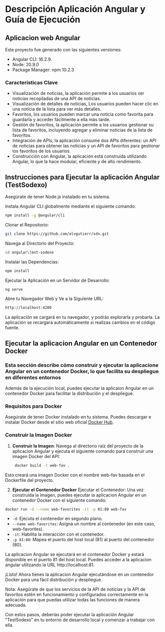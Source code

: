 # Descripción Aplicación Angular y Guía de Ejecución

## Aplicacion web Angular

Este proyecto fue generado con las siguientes versiones:
 - Angular CLI: 16.2.9.
 - Node: 20.9.0
 - Package Manager: npm 10.2.3

### Características Clave

- Visualización de noticias, la aplicación permite a los usuarios ver noticias recopiladas de una API de noticias.
- Visualización de detalles de noticias, Los usuarios pueden hacer clic en una noticia de la lista para ver más detalles.
- Favoritos, los usuarios pueden marcar una noticia como favorita para guardarla y acceder fácilmente a ella más tarde.
- Gestión de favoritos, la aplicación permite a los usuarios gestionar su lista de favoritos, incluyendo agregar y eliminar noticias de la lista de favoritos.
- Integración de APIs, la aplicación consume dos APIs diferentes: un API de noticias para obtener las noticias y un API de favoritos para gestionar los favoritos de los usuarios.
- Construcción con Angular, la aplicación está construida utilizando Angular, lo que la hace modular, eficiente y de alto rendimiento.

## Instrucciones para Ejecutar la aplicación Angular (TestSodexo)

Asegúrate de tener Node.js instalado en tu sistema.

Instala Angular CLI globalmente mediante el siguiente comando:
```bash
npm install -g @angular/cli
```
Clonar el Repositorio:
```bash
git clone https://github.com/alvgutierr/sdx.git
```

Navega al Directorio del Proyecto:
```bash
cd angular\test-sodexo
```

Instalar las Dependencias:
```bash
npm install
```

Ejecutar la Aplicación en un Servidor de Desarrollo:
```bash
ng serve
```

Abre tu Navegador Web y Ve a la Siguiente URL:
```bash
http://localhost:4200
```

La aplicación se cargará en tu navegador, y podrás explorarla y probarla. La aplicación se recargará automáticamente si realizas cambios en el código fuente.

## Ejecutar la aplicacion Angular en un Contenedor Docker
### Esta sección describe cómo construir y ejecutar la aplicacione Angular en un contenedor Docker, lo que facilita su despliegue en diferentes entornos

Además de la ejecución local, puedes ejecutar la aplicaion Angular en un contenedor Docker para facilitar la distribución y el despliegue.

### Requisitos para Docker

Asegúrate de tener Docker instalado en tu sistema. Puedes descargar e instalar Docker desde el sitio web oficial [Docker Hub](https://www.docker.com/get-started).

### Construir la Imagen Docker

1. **Construir la Imagen**: Navega al directorio raíz del proyecto de la aplicacion Angular y ejecuta el siguiente comando para construir una imagen Docker del API:

   ```bash
    docker build -t web-fav .
    ```
  Esto creará una imagen Docker con el nombre web-fav basada en el Dockerfile del proyecto.

2. **Ejecutar el Contenedor Docker**
  Ejecutar el Contenedor: Una vez construida la imagen, puedes ejecutar la aplicacion Angular en un contenedor Docker con el siguiente comando:

  ```bash
  docker run -d --name web-favorites -it -p 81:80 web-fav
  ```
  - `-d`: Ejecuta el contenedor en segundo plano.  
  - `--name web-favorites`: Asigna un nombre al contenedor (en este caso, web-favorites).  
  - `-it`: Habilita la interacción con el contenedor.  
  - `-p 81:80`: Mapea el puerto del host local (81) al puerto del contenedor (80).  
  
  La aplicacion Angular se ejecutará en el contenedor Docker y estará disponible en el puerto 81 del host local. Puedes acceder a la aplicacion angular utilizando la URL http://localhost:81.
  
  ¡Listo! Ahora tienes la aplicacion Angular ejecutándose en un contenedor Docker para una fácil distribución y despliegue.

Nota: Asegúrate de que los servicios de la API de noticias y la API de favoritos estén en funcionamiento y configurados correctamente en la aplicación para que puedas utilizar todas las funciones de manera adecuada.

Con estos pasos, deberías poder ejecutar la aplicación Angular "TestSodexo" en tu entorno de desarrollo local y comenzar a trabajar con ella.
